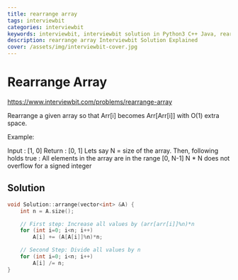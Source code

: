 ```yaml
---
title: rearrange array
tags: interviewbit
categories: interviewbit
keywords: interviewbit, interviewbit solution in Python3 C++ Java, rearrange array solution
description: rearrange array Interviewbit Solution Explained
cover: /assets/img/interviewbit-cover.jpg
---
```


# Rearrange Array

https://www.interviewbit.com/problems/rearrange-array

Rearrange a given array so that Arr[i] becomes Arr[Arr[i]] with O(1) extra space.

Example:

Input : [1, 0]
Return : [0, 1]
 Lets say N = size of the array. Then, following holds true :
All elements in the array are in the range [0, N-1]
N * N does not overflow for a signed integer

## Solution

```cpp
void Solution::arrange(vector<int> &A) {
    int n = A.size();

    // First step: Increase all values by (arr[arr[i]]%n)*n
    for (int i=0; i<n; i++)
        A[i] += (A[A[i]]%n)*n;

    // Second Step: Divide all values by n
    for (int i=0; i<n; i++) 
        A[i] /= n;
}
```

